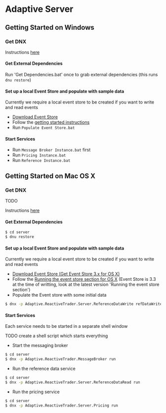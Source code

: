 Adaptive Server
===============

## Getting Started on Windows

### Get DNX
Instructions [here](http://blogs.msdn.com/b/sujitdmello/archive/2015/04/23/step-by-step-installation-instructions-for-getting-dnx-on-your-laptop.aspx)

#### Get External Dependencies 
Run 'Get Dependencies.bat' once to grab external dependencies (this runs `dnu restore`)

#### Set up a local Event Store and populate with sample data
Currently we require a local event store to be created if you want to write and read events
* [Download Event Store]( https://geteventstore.com/downloads)
* Follow the [getting started instructions](http://docs.geteventstore.com/introduction/)
* Run `Populate Event Store.bat`

#### Start Services
* Run `Message Broker Instance.bat` first
* Run `Pricing Instance.bat`
* Run `Reference Instance.bat`


## Getting Started on Mac OS X

### Get DNX

TODO

Instructions [here](http://blogs.msdn.com/b/sujitdmello/archive/2015/04/23/step-by-step-installation-instructions-for-getting-dnx-on-your-laptop.aspx)

#### Get External Dependencies 

```bash
$ cd server
$ dnu restore
```

#### Set up a local Event Store and populate with sample data
Currently we require a local event store to be created if you want to write and read events
* [Download Event Store (Get Event Store 3.x for OS X)]( https://geteventstore.com/downloads)
* Follow the [Running the event store section for OS X](http://docs.geteventstore.com/server/3.3.0/) (Event Store is 3.3 at the time of writting, look at the latest version 'Running the event store section')
* Populate the Event store with some initial data

```bash
$ dnx -p Adaptive.ReactiveTrader.Server.ReferenceDataWrite refDataWritePopulate
```

#### Start Services

Each service needs to be started in a separate shell window

TODO create a shell script which starts everything

* Start the messaging broker

```bash
$ cd server
$ dnx -p Adaptive.ReactiveTrader.MessageBroker run
```

* Run the reference data service

```bash
$ cd server
$ dnx -p Adaptive.ReactiveTrader.Server.ReferenceDataRead run
```

* Run the pricing service

```bash
$ cd server
$ dnx -p Adaptive.ReactiveTrader.Server.Pricing run
```
